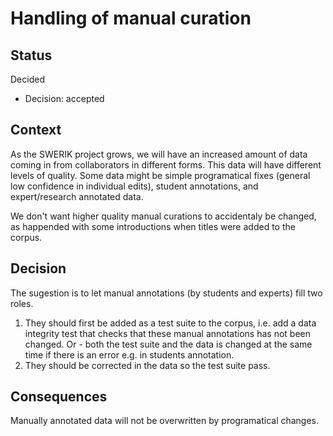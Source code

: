 # Handling of manual curation

## Status

Decided

- Decision: accepted

## Context
As the SWERIK project grows, we will have an increased amount of data coming in from collaborators in different forms. This data will have different levels of quality. Some data might be simple programatical fixes (general low confidence in individual edits), student annotations, and expert/research annotated data.

We don't want higher quality manual curations to accidentaly be changed, as happended with some introductions when titles were added to the corpus. 

## Decision
The sugestion is to let manual annotations (by students and experts) fill two roles.

1. They should first be added as a test suite to the corpus, i.e. add a data integrity test that checks that these manual annotations has not been changed. Or - both the test suite and the data is changed at the same time if there is an error e.g. in students annotation.
2. They should be corrected in the data so the test suite pass.

## Consequences
Manually annotated data will not be overwritten by programatical changes.
